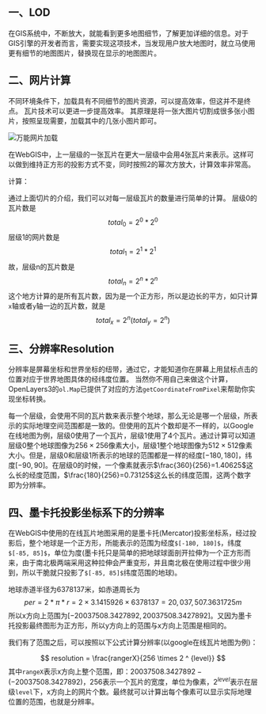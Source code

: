 ## 一、LOD
在GIS系统中，不断放大，就能看到更多地图细节，了解更加详细的信息。对于GIS引擎的开发者而言，需要实现这项技术，当发现用户放大地图时，就立马使用更有细节的地图图片，替换现在显示的地图图片。

## 二、网片计算
不同环境条件下，加载具有不同细节的图片资源，可以提高效率，但这并不是终点。 瓦片技术可以更进一步提高效率。 其原理是将一张大图片切割成很多张小图片，按照呈现需要，加载其中的几张小图片即可。

![万能网片加载](E:/FigureBed/lod.png)


在WebGIS中，上一层级的一张瓦片在更大一层级中会用4张瓦片来表示。这样可以做到维持正方形的投影方式不变，同时按照2的幂次方放大，计算效率非常高。

计算：

通过上面切片的介绍，我们可以对每一层级瓦片的数量进行简单的计算。 层级0的瓦片数是
$$
total_0 = 2^0*2^0
$$
层级1的网片数是
$$
total_1 = 2^1*2^1
$$
故，层级n的瓦片数是
$$
total_n = 2^n*2^n
$$
这个地方计算的是所有瓦片数，因为是一个正方形，所以是边长的平方，如只计算`x`轴或者`y`轴一边的瓦片数，就是
$$
total_x = 2^n (total_y = 2^n)
$$


## 三、分辨率Resolution

分辨率是屏幕坐标和世界坐标的纽带，通过它，才能知道你在屏幕上用鼠标点击的位置对应于世界地图具体的经纬度位置。 当然你不用自己来做这个计算，OpenLayers3的`ol.Map`已提供了对应的方法`getCoordinateFromPixel`来帮助你实现坐标转换。

每一个层级，会使用不同的瓦片数来表示整个地球，那么无论是哪一个层级，所表示的实际地理空间范围都是一致的。但使用的瓦片个数却是不一样的，以Google在线地图为例，层级0使用了一个瓦片，层级1使用了4个瓦片。通过计算可以知道层级0整个地球图像为$256\times256$像素大小，层级1整个地球图像为$512\times512$像素大小。但是，层级0和层级1所表示的地球的范围都是一样的经度$[-180,180]$，纬度$[-90,90]$。在层级0的时候，一个像素就表示$\frac{360}{256}=1.40625$这么长的经度范围，$\frac{180}{256}=0.73125$这么长的纬度范围，这两个数字即为分辨率。

## 四、墨卡托投影坐标系下的分辨率
在WebGIS中使用的在线瓦片地图采用的是墨卡托(Mercator)投影坐标系，经过投影后，整个地球是一个正方形，所能表示的范围为经度`$[-180, 180]$`，纬度`$[-85, 85]$`，单位为度(墨卡托只是简单的把地球球面剖开拉伸为一个正方形而来，由于南北极两端采用这种拉伸会严重变形，并且南北极在使用过程中很少用到，所以干脆就只投影了`$[-85, 85]$`纬度范围的地球)。

地球赤道半径为6378137米，如赤道周长为
$$
per = 2 * \pi * r = 2 \times 3.1415926 \times 6378137=20,037,507.3631725 m
$$
所以x方向上范围为$[-20037508.3427892, 20037508.3427892]$。又因为墨卡托投影最终图形为正方形，所以y方向上的范围与x方向上范围是相同的。

我们有了范围之后，可以按照以下公式计算分辨率(以google在线瓦片地图为例)：


$$
resolution = \frac{rangerX}{256 \times 2 ^ {level}}
$$
其中`rangeX`表示x方向上整个范围，即：$20037508.3427892−(−20037508.3427892)$，256表示一个瓦片的宽度，单位为像素，$2^{level}$表示在层级`level`下，x方向上的网片个数。最终就可以计算出每个像素可以显示实际地理位置的范围，也就是分辨率。  